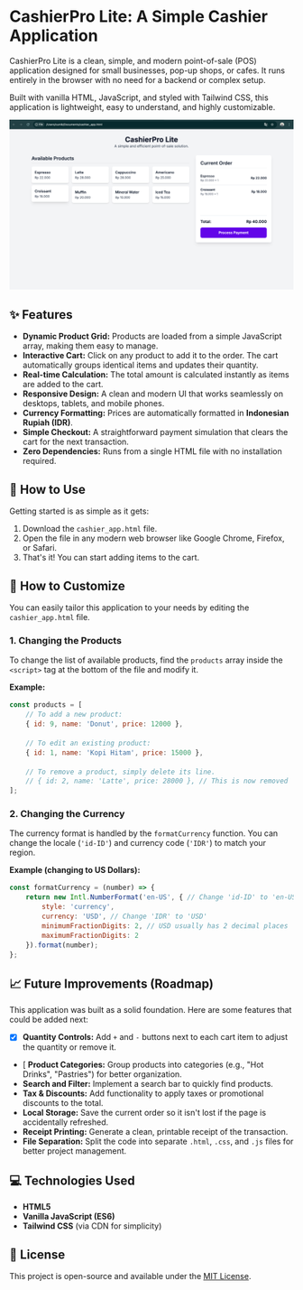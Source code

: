 # CashierPro Lite: A Simple Cashier Application

CashierPro Lite is a clean, simple, and modern point-of-sale (POS) application designed for small businesses, pop-up shops, or cafes. It runs entirely in the browser with no need for a backend or complex setup.

Built with vanilla HTML, JavaScript, and styled with Tailwind CSS, this application is lightweight, easy to understand, and highly customizable.

![cashier](cashier_app.png)


## ✨ Features

* **Dynamic Product Grid:** Products are loaded from a simple JavaScript array, making them easy to manage.
* **Interactive Cart:** Click on any product to add it to the order. The cart automatically groups identical items and updates their quantity.
* **Real-time Calculation:** The total amount is calculated instantly as items are added to the cart.
* **Responsive Design:** A clean and modern UI that works seamlessly on desktops, tablets, and mobile phones.
* **Currency Formatting:** Prices are automatically formatted in **Indonesian Rupiah (IDR)**.
* **Simple Checkout:** A straightforward payment simulation that clears the cart for the next transaction.
* **Zero Dependencies:** Runs from a single HTML file with no installation required.

## 🚀 How to Use

Getting started is as simple as it gets:

1.  Download the `cashier_app.html` file.
2.  Open the file in any modern web browser like Google Chrome, Firefox, or Safari.
3.  That's it! You can start adding items to the cart.

## 🔧 How to Customize

You can easily tailor this application to your needs by editing the `cashier_app.html` file.

### 1. Changing the Products

To change the list of available products, find the `products` array inside the `<script>` tag at the bottom of the file and modify it.

**Example:**

```javascript
const products = [
    // To add a new product:
    { id: 9, name: 'Donut', price: 12000 },

    // To edit an existing product:
    { id: 1, name: 'Kopi Hitam', price: 15000 },

    // To remove a product, simply delete its line.
    // { id: 2, name: 'Latte', price: 28000 }, // This is now removed
];
```

### 2. Changing the Currency

The currency format is handled by the `formatCurrency` function. You can change the locale (`'id-ID'`) and currency code (`'IDR'`) to match your region.

**Example (changing to US Dollars):**

```javascript
const formatCurrency = (number) => {
    return new Intl.NumberFormat('en-US', { // Change 'id-ID' to 'en-US'
        style: 'currency',
        currency: 'USD', // Change 'IDR' to 'USD'
        minimumFractionDigits: 2, // USD usually has 2 decimal places
        maximumFractionDigits: 2
    }).format(number);
};
```

## 📈 Future Improvements (Roadmap)

This application was built as a solid foundation. Here are some features that could be added next:

* [x] **Quantity Controls:** Add `+` and `-` buttons next to each cart item to adjust the quantity or remove it.
* [ **Product Categories:** Group products into categories (e.g., "Hot Drinks", "Pastries") for better organization.
* **Search and Filter:** Implement a search bar to quickly find products.
* **Tax & Discounts:** Add functionality to apply taxes or promotional discounts to the total.
* **Local Storage:** Save the current order so it isn't lost if the page is accidentally refreshed.
* **Receipt Printing:** Generate a clean, printable receipt of the transaction.
* **File Separation:** Split the code into separate `.html`, `.css`, and `.js` files for better project management.

## 💻 Technologies Used

* **HTML5**
* **Vanilla JavaScript (ES6)**
* **Tailwind CSS** (via CDN for simplicity)

## 📄 License

This project is open-source and available under the [MIT License](LICENSE).
